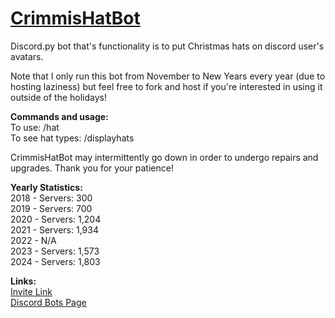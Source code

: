 <h1><u>CrimmisHatBot</u></h1>
<p>Discord.py bot that's functionality is to put Christmas hats on discord user's avatars.</p>
<p>Note that I only run this bot from November to New Years every year (due to hosting laziness) but feel free to fork and host if you're interested in using it outside of the holidays!</p>

<p><b>Commands and usage:</b><br>
To use: /hat<br>
To see hat types: /displayhats</p>

<p>CrimmisHatBot may intermittently go down in order to undergo repairs and upgrades. Thank you for your patience!</p>
 
<p><b>Yearly Statistics:</b> <br>
2018 - Servers: 300 <br>
2019 - Servers: 700 <br>
2020 - Servers: 1,204 <br>
2021 - Servers: 1,934<br>
2022 - N/A<br>
2023 - Servers: 1,573<br>
2024 - Servers: 1,803<br>

</p>
 
<p><b>Links:</b><br>
<a href="https://discord.com/oauth2/authorize?client_id=520376798131912720&permissions=34816&scope=bot">Invite Link</a><br>
<a href="https://discordbots.org/bot/520376798131912720">Discord Bots Page</a><br>

</p>
